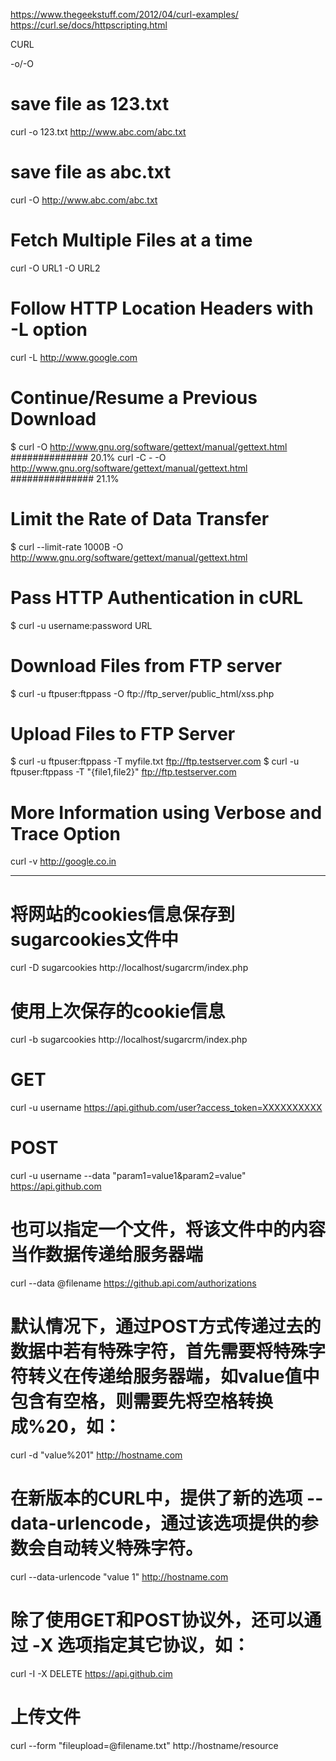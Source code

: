 https://www.thegeekstuff.com/2012/04/curl-examples/
https://curl.se/docs/httpscripting.html

CURL

-o/-O
# save file as 123.txt
curl -o 123.txt http://www.abc.com/abc.txt
# save file as abc.txt
curl -O http://www.abc.com/abc.txt

# Fetch Multiple Files at a time
curl -O URL1 -O URL2


# Follow HTTP Location Headers with -L option
curl -L http://www.google.com

# Continue/Resume a Previous Download
$ curl -O http://www.gnu.org/software/gettext/manual/gettext.html
##############             20.1%
curl -C - -O http://www.gnu.org/software/gettext/manual/gettext.html
###############            21.1%


# Limit the Rate of Data Transfer
$ curl --limit-rate 1000B -O http://www.gnu.org/software/gettext/manual/gettext.html

# Pass HTTP Authentication in cURL
$ curl -u username:password URL

# Download Files from FTP server
$ curl -u ftpuser:ftppass -O ftp://ftp_server/public_html/xss.php

# Upload Files to FTP Server
$ curl -u ftpuser:ftppass -T myfile.txt ftp://ftp.testserver.com
$ curl -u ftpuser:ftppass -T "{file1,file2}" ftp://ftp.testserver.com

# More Information using Verbose and Trace Option
curl -v http://google.co.in

---

# 将网站的cookies信息保存到sugarcookies文件中
curl -D sugarcookies http://localhost/sugarcrm/index.php

# 使用上次保存的cookie信息
curl -b sugarcookies http://localhost/sugarcrm/index.php

# GET
curl -u username https://api.github.com/user?access_token=XXXXXXXXXX

# POST
curl -u username --data "param1=value1&param2=value" https://api.github.com

# 也可以指定一个文件，将该文件中的内容当作数据传递给服务器端
curl --data @filename https://github.api.com/authorizations

# 默认情况下，通过POST方式传递过去的数据中若有特殊字符，首先需要将特殊字符转义在传递给服务器端，如value值中包含有空格，则需要先将空格转换成%20，如：
curl -d "value%201" http://hostname.com

# 在新版本的CURL中，提供了新的选项 --data-urlencode，通过该选项提供的参数会自动转义特殊字符。
curl --data-urlencode "value 1" http://hostname.com

# 除了使用GET和POST协议外，还可以通过 -X 选项指定其它协议，如：
curl -I -X DELETE https://api.github.cim

# 上传文件
curl --form "fileupload=@filename.txt" http://hostname/resource















